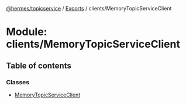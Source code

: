 [@hermes/topicservice](../README.md) / [Exports](../modules.md) / clients/MemoryTopicServiceClient

# Module: clients/MemoryTopicServiceClient

## Table of contents

### Classes

- [MemoryTopicServiceClient](../classes/clients_memorytopicserviceclient.memorytopicserviceclient.md)
